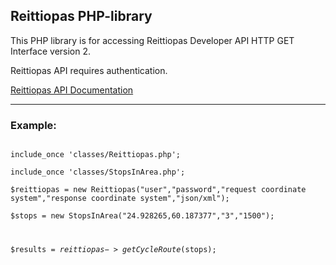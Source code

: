 <h2>Reittiopas PHP-library</h2>

This PHP library is for accessing Reittiopas Developer API HTTP GET Interface version 2.

Reittiopas API requires authentication. 

<a href="http://developer.reittiopas.fi/pages/en/http-get-interface-version-2.php">Reittiopas API Documentation</a>

<hr/>


<h3>Example:</h3>

<code>
include_once 'classes/Reittiopas.php';<br/>
include_once 'classes/StopsInArea.php';<br/>
$reittiopas = new Reittiopas("user","password","request coordinate system","response coordinate system","json/xml");<br/>
$stops = new StopsInArea("24.928265,60.187377","3","1500");<br/>

$results = $reittiopas->getCycleRoute($stops);

</code>

